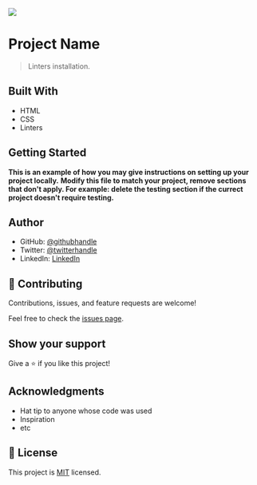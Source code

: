 ![](https://img.shields.io/badge/Microverse-blueviolet)

# Project Name

> Linters installation.


## Built With

- HTML
- CSS
- Linters


## Getting Started

**This is an example of how you may give instructions on setting up your project locally.**
**Modify this file to match your project, remove sections that don't apply. For example: delete the testing section if the currect project doesn't require testing.**


## Author

- GitHub: [@githubhandle](https://github.com/ksigei)
- Twitter: [@twitterhandle](https://twitter.com/@_kipronojaphet)
- LinkedIn: [LinkedIn](https://linkedin.com/in/@_kipronojaphet)

## 🤝 Contributing

Contributions, issues, and feature requests are welcome!

Feel free to check the [issues page](../../issues/).

## Show your support

Give a ⭐️ if you like this project!

## Acknowledgments

- Hat tip to anyone whose code was used
- Inspiration
- etc

## 📝 License

This project is [MIT](./MIT.md) licensed.
